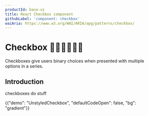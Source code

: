 ```yaml
---
productId: base-ui
title: React Checkbox component
githubLabel: 'component: checkbox'
waiAria: https://www.w3.org/WAI/ARIA/apg/patterns/checkbox/
---
```


# Checkbox 🚧🚧🚧🚧🚧🚧

<p class="description">Checkboxes give users binary choices when presented with multiple options in a series.</p>

## Introduction

checkboxes do stuff

<!-- {{"demo": "UnstyledButtonIntroduction", "defaultCodeOpen": false, "bg": "gradient"}} -->

{{"demo": "UnstyledCheckbox", "defaultCodeOpen": false, "bg": "gradient"}}
